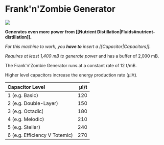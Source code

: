 # Frank'n'Zombie Generator
![](renders/franken_zombie_generator.png)

**Generates even more power from [[Nutrient Distillation|Fluids#nutrient-distillation]].**

*For this machine to work, you **have to** insert a [[Capacitor|Capacitors]].*

*Requires at least 1,400 mB to generate power* and has a buffer of 2,000 mB.

The Frank'n'Zombie Generator runs at a constant rate of 12 t/mB.

Higher level capacitors increase the energy production rate (µI/t).

| Capacitor Level              | µI/t |
| :--------------------------- | ---: |
| 1 (e.g. Basic)                |  120 |
| 2 (e.g. Double-Layer)         |  150 |
| 3 (e.g. Octadic)              |  180 |
| 4 (e.g. Melodic)              |  210 |
| 5 (e.g. Stellar)              |  240 |
| 6 (e.g. Efficiency V Totemic) |  270 |